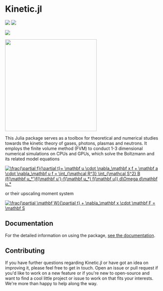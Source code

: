 # Kinetic.jl

![](https://travis-ci.com/vavrines/Kinetic.jl.svg?branch=master)
[![](https://img.shields.io/badge/docs-dev-blue.svg)](https://xiaotianbai.com/Kinetic.jl/dev/)
<!--
[![Coverage Status](https://coveralls.io/repos/github/vavrines/Kinetic.jl/badge.svg?branch=master)](https://coveralls.io/github/vavrines/Kinetic.jl?branch=master)
-->
![](https://zenodo.org/badge/243490351.svg)

<img src="https://i.postimg.cc/ncXfgjXd/dancing-circles.gif" width="300"/>

This Julia package serves as a toolbox for theoretical and numerical studies towards the kinetic theory of gases, photons, plasmas and neutrons.
It employs the finite volume method (FVM) to conduct 1-3 dimensional numerical simulations on CPUs and GPUs, which solve the Boltzmann and its related model equations

<a href="https://www.codecogs.com/eqnedit.php?latex=\frac{\partial&space;f}{\partial&space;t}&plus;&space;\mathbf&space;u&space;\cdot&space;\nabla_\mathbf&space;x&space;f&space;&plus;&space;\mathbf&space;a&space;\cdot&space;\nabla_\mathbf&space;u&space;f&space;=&space;\int_{\mathcal&space;R^3}&space;\int_{\mathcal&space;S^2}&space;B&space;(f(\mathbf&space;u_*')f(\mathbf&space;u')-f(\mathbf&space;u_*)&space;f(\mathbf&space;u))&space;d\Omega&space;d\mathbf&space;u_*" target="_blank"><img src="https://latex.codecogs.com/gif.latex?\frac{\partial&space;f}{\partial&space;t}&plus;&space;\mathbf&space;u&space;\cdot&space;\nabla_\mathbf&space;x&space;f&space;&plus;&space;\mathbf&space;a&space;\cdot&space;\nabla_\mathbf&space;u&space;f&space;=&space;\int_{\mathcal&space;R^3}&space;\int_{\mathcal&space;S^2}&space;B&space;(f(\mathbf&space;u_*')f(\mathbf&space;u')-f(\mathbf&space;u_*)&space;f(\mathbf&space;u))&space;d\Omega&space;d\mathbf&space;u_*" title="\frac{\partial f}{\partial t}+ \mathbf u \cdot \nabla_\mathbf x f + \mathbf a \cdot \nabla_\mathbf u f = \int_{\mathcal R^3} \int_{\mathcal S^2} B (f(\mathbf u_*')f(\mathbf u')-f(\mathbf u_*) f(\mathbf u)) d\Omega d\mathbf u_*" /></a>

or their upscaling moment system

<a href="https://www.codecogs.com/eqnedit.php?latex=\frac{\partial&space;\mathbf&space;W}{\partial&space;t}&space;&plus;&space;\nabla_\mathbf&space;x&space;\cdot&space;\mathbf&space;F&space;=&space;\mathbf&space;S" target="_blank"><img src="https://latex.codecogs.com/gif.latex?\frac{\partial&space;\mathbf&space;W}{\partial&space;t}&space;&plus;&space;\nabla_\mathbf&space;x&space;\cdot&space;\mathbf&space;F&space;=&space;\mathbf&space;S" title="\frac{\partial \mathbf W}{\partial t} + \nabla_\mathbf x \cdot \mathbf F = \mathbf S" /></a>

## Documentation

For the detailed information on using the package,
[see the documentation](https://xiaotianbai.com/Kinetic.jl/dev/).

## Contributing

If you have further questions regarding Kinetic.jl or have got an idea on improving it, please feel free to get in touch. Open an issue or pull request if you'd like to work on a new feature or if you're new to open-source and want to find a cool little project or issue to work on that fits your interests. We're more than happy to help along the way.
